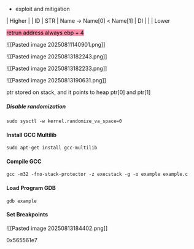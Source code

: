 - exploit and mitigation


| Higher
|
| ID
| STR
| Name -> Name[0] < Name[1]
| DI
|
|
| Lower


<mark style="background: #FF5582A6;">retrun address always ebp + 4</mark>

![[Pasted image 20250811140901.png]]


![[Pasted image 20250813182243.png]]

![[Pasted image 20250813182233.png]]

![[Pasted image 20250813190631.png]]

ptr stored on stack, and it points to heap ptr[0] and ptr[1]
##### Disable randomization
	sudo sysctl -w kernel.randomize_va_space=0

#### Install GCC Multilib
	sudo apt-get install gcc-multilib 


#### Compile GCC
	gcc -m32 -fno-stack-protector -z execstack -g -o example example.c


#### Load Program GDB
	gdb example

#### Set Breakpoints
![[Pasted image 20250813184402.png]]


0x565561e7



